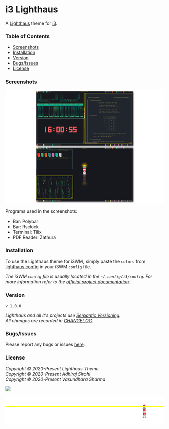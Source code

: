 # i3 Lighthaus
A [Lighthaus](https://github.com/lighthaus-theme/lighthaus) theme for [i3](https://github.com/i3/i3).

### Table of Contents
- [Screenshots](#screenshots)
- [Installation](#installation)
- [Version](#version)
- [Bugs/Issues](#bugs/issues)
- [License](#license)

### Screenshots

<p align="center"><img src="https://raw.githubusercontent.com/lighthaus-theme/i3/main/i3scrot.png"><p>

Programs used in the screenshots: </br>
- Bar: Polybar </br>
- Bar: Rsclock </br>
- Terminal: Tilix </br>
- PDF Reader: Zathura

### Installation
To use the Lighthaus theme for i3WM, simply paste the `colors` from [lighthaus config](https://github.com/lighthaus-theme/i3/blob/master/src/config) in your i3WM `config` file. <br>

_The i3WM `config` file is usually located in the `~/.config/i3/config`. For more information refer to the [official project documentation](https://i3wm.org/docs/userguide.html)._

### Version
```
v 1.0.0
```

_Lighthaus and all it's projects use [Semantic Versioning](https://semver.org/)._ <br/>
_All changes are recorded in [CHANGELOG](https://github.com/lighthaus-theme/i3/blob/master/CHANGELOG.md)_.

### Bugs/Issues
Please report any bugs or issues [here](https://github.com/lighthaus-theme/i3/issues).

### License 

_Copyright © 2020-Present Lighthaus Theme_<br>
_Copyright © 2020-Present Adhiraj Sirohi_<br>
_Copyright © 2020-Present Vasundhara Sharma_

<p align="left"><a href="https://github.com/lighthaus-theme/i3/blob/master/LICENSEh"><img src="https://img.shields.io/static/v1.svg??style=flat&logo=appveyore&label=License&message=MIT&colorA=1C918A&colorB=50C16E"/></a></p>

<p align="center"><img src="https://raw.githubusercontent.com/lighthaus-theme/lighthaus/9e5cf66db03fc3e183e6cfbf7c4c04263a4f23df/ImageResources/lighthaus-border.svg"><p>

